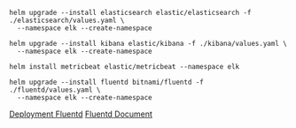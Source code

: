 ```shell
helm upgrade --install elasticsearch elastic/elasticsearch -f ./elasticsearch/values.yaml \
  --namespace elk --create-namespace

helm upgrade --install kibana elastic/kibana -f ./kibana/values.yaml \
  --namespace elk --create-namespace

helm install metricbeat elastic/metricbeat --namespace elk

helm upgrade --install fluentd bitnami/fluentd -f ./fluentd/values.yaml \
  --namespace elk --create-namespace
```

[Deployment Fluentd](https://docs.dapr.io/zh-hans/operations/monitoring/logging/fluentd/)
[Fluentd Document](https://docs.fluentd.org/)